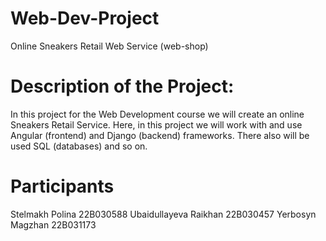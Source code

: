 # Web-Dev-Project
Online Sneakers Retail Web Service (web-shop)

# Description of the Project:

In this project for the Web Development course we will create an online Sneakers Retail Service. Here, in this project we will work with and use Angular (frontend) and Django (backend) frameworks. There also will be used SQL (databases) and so on. 

# Participants

Stelmakh Polina 22B030588
Ubaidullayeva Raikhan 22В030457
Yerbosyn Magzhan 22B031173
